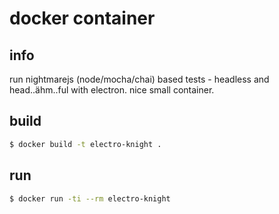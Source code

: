 # docker container

## info

run nightmarejs (node/mocha/chai) based tests - headless and head..ähm..ful with electron.
nice small container.

## build

```sh
$ docker build -t electro-knight .
```

## run
```sh
$ docker run -ti --rm electro-knight
```

